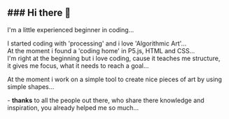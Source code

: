 <h2>### Hi there 👋</h2>

<p>I'm a little experienced beginner in coding...</p>

<p>I started coding with 'processing' and i love 'Algorithmic Art'...<br>
At the moment i found a 'coding home' in P5.js, HTML and CSS...<br>
I'm right at the beginning but i love coding, cause it teaches me structure,<br>
it gives me focus, what it needs to reach a goal...</p>

<p>At the moment i work on a simple tool to create nice pieces of art
by using simple shapes...</p>

<p>- <b>thanks</b> to all the people out there, who share there knowledge and inspiration, you already helped me so much...</p>
